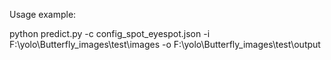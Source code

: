 Usage example:

python predict.py -c config_spot_eyespot.json -i F:\yolo\Butterfly_images\test\images -o F:\yolo\Butterfly_images\test\output
